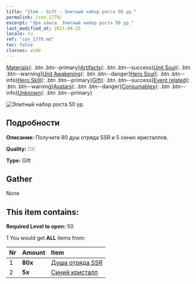 ```yaml
---
title: "Item - Gift - Элитный набор роста 50 ур."
permalink: /con_1779/
excerpt: "Эра хаоса  Элитный набор роста 50 ур."
last_modified_at: 2021-04-25
locale: ru
ref: "con_1779.md"
toc: false
classes: wide
---
```

 [Materials](/ItemsRU/){: .btn .btn--primary}[Artifacts](/ItemsRU/Artifacts/){: .btn .btn--success}[Unit Soul](/ItemsRU/UnitSoul/){: .btn .btn--warning}[Unit Awakening](/ItemsRU/UnitAwakening/){: .btn .btn--danger}[Hero Soul](/ItemsRU/HeroSoul/){: .btn .btn--info}[Hero Skill](/ItemsRU/HeroSkill/){: .btn .btn--primary}[Gift](/ItemsRU/Gift/){: .btn .btn--success}[Event related](/ItemsRU/Events/){: .btn .btn--warning}[Avatars](/ItemsRU/Avatars/){: .btn .btn--danger}[Consumables](/ItemsRU/Consumables/){: .btn .btn--info}[Unknown](/ItemsRU/Unknown/){: .btn .btn--primary}

 ![Элитный набор роста 50 ур.](/images/t/i_907220.png)

## Подробности
 **Описание:** Получите 80 душ отряда SSR и 5 синих кристаллов.

 **Quality:** <span style="color: #DA70D6">OK</span>

 **Type:** Gift

## Gather

  None

## This item contains:

 **Required Level to open:** 50

 1 You would get **ALL** items  from:

  | Nr | Amount |     Item    |
  |:---|:-------|:------------|
  | 1 |  **80x** | [Душа отряда SSR](/ItemsRU/con_535/) |  | 
  | 2 |  **5x** | [Синий кристалл](/ItemsRU/con_716/) |  | 
